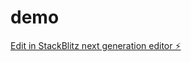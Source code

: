 # demo

[Edit in StackBlitz next generation editor ⚡️](https://stackblitz.com/~/github.com/SafeWealthFormula/demo)